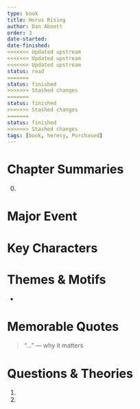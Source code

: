 ```yaml
---
type: book
title: Horus Rising
author: Dan Abnett
order: 3
date-started: 
date-finished: 
<<<<<<< Updated upstream
<<<<<<< Updated upstream
<<<<<<< Updated upstream
status: read
=======
status: finished
>>>>>>> Stashed changes
=======
status: finished
>>>>>>> Stashed changes
=======
status: finished
>>>>>>> Stashed changes
tags: [book, heresy, Purchased]
---
```

# Chapter Summaries
0. 
 
# Major Event



# Key Characters


# Themes & Motifs
- 

# Memorable Quotes
> “...” — why it matters

# Questions & Theories
1. 
2. 